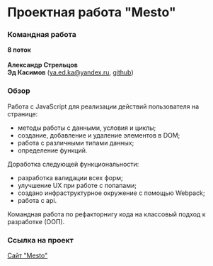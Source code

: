 # Проектная работа "Mesto"

### Командная работа

**8 поток**<br/>
<br/>
**Александр Стрельцов**<br/>
**Эд Касимов** (ya.ed.ka@yandex.ru, [github](https://github.com/yaedka/))

### Обзор

Работа с JavaScript для реализации действий пользователя на странице:

- методы работы с данными, условия и циклы;
- создание, добавление и удаление элементов в DOM;
- работа с различными типами данных;
- определение функций.

Доработка следующей функциональности:

- разработка валидации всех форм;
- улучшение UX при работе с попапами;
- создано инфраструктурное окружение с помощью Webpack;
- работа с api.

Командная работа по рефакторнигу кода на классовый подход к разработке (ООП).

### Ссылка на проект

[Сайт "Mesto"](https://alexanderstreltsov.github.io/mesto-project/)
